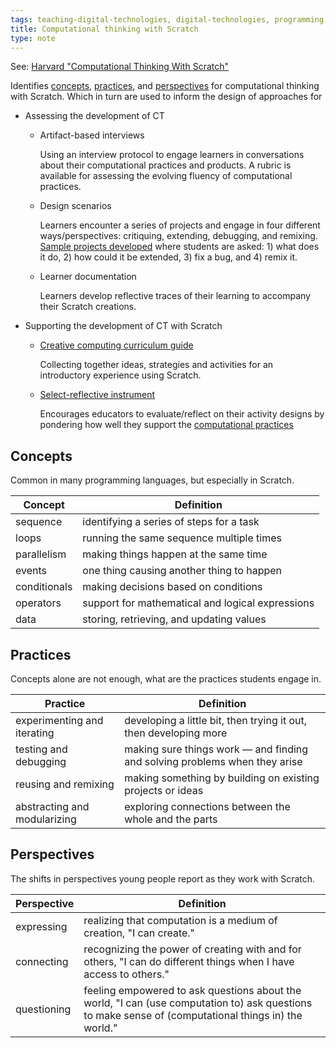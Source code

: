 ```yaml
---
tags: teaching-digital-technologies, digital-technologies, programming, scratch, computational-thinking
title: Computational thinking with Scratch
type: note
---
```

See: [Harvard "Computational Thinking With Scratch"](https://creativecomputing.gse.harvard.edu/ct/defining.html)

Identifies [concepts](#concepts), [practices](#practices), and [perspectives](#perspectives) for computational thinking with Scratch. Which in turn are used to inform the design of approaches for 

- Assessing the development of CT

    - Artifact-based interviews

        Using an interview protocol to engage learners in conversations about their computational practices and products. A rubric is available for assessing the evolving fluency of computational practices.
    - Design scenarios

        Learners encounter a series of projects and engage in four different ways/perspectives: critiquing, extending, debugging, and remixing. [Sample projects developed](https://scratch.mit.edu/studios/573426/) where students are asked: 1) what does it do, 2) how could it be extended, 3) fix a bug, and 4) remix it.
    - Learner documentation

        Learners develop reflective traces of their learning to accompany their Scratch creations.

- Supporting the development of CT with Scratch

    - [Creative computing curriculum guide](http://scratched.gse.harvard.edu/guide/)

        Collecting together ideas, strategies and activities for an introductory experience using Scratch.

    - [Select-reflective instrument](https://creativecomputing.gse.harvard.edu/ct/files/Teacher_Reflection_Tool.pdf)

        Encourages educators to evaluate/reflect on their activity designs by pondering how well they support the [computational practices](#practices)


## Concepts

Common in many programming languages, but especially in Scratch.

| Concept | Definition |
| --- | --- |
| sequence | identifying a series of steps for a task | 
| loops | running the same sequence multiple times | 
| parallelism | making things happen at the same time | 
| events | one thing causing another thing to happen | 
| conditionals | making decisions based on conditions | 
| operators | support for mathematical and logical expressions | 
| data | storing, retrieving, and updating values | 

## Practices

Concepts alone are not enough, what are the practices students engage in.

| Practice | Definition |
| --- | --- |
| experimenting and iterating | developing a little bit, then trying it out, then developing more |
| testing and debugging | making sure things work — and finding and solving problems when they arise |
| reusing and remixing | making something by building on existing projects or ideas |
| abstracting and modularizing | exploring connections between the whole and the parts |

## Perspectives

The shifts in perspectives young people report as they work with Scratch.

| Perspective | Definition |
| --- | --- |
| expressing | realizing that computation is a medium of creation, "I can create." |
| connecting | recognizing the power of creating with and for others, "I can do different things when I have access to others." |
| questioning | feeling empowered to ask questions about the world, "I can (use computation to) ask questions to make sense of (computational things in) the world." |